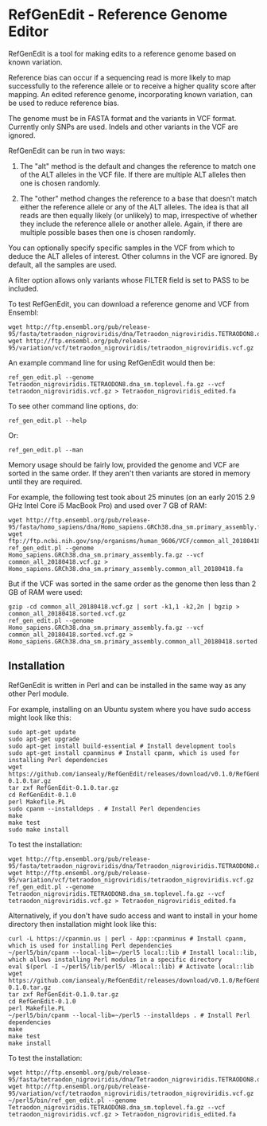 # RefGenEdit - Reference Genome Editor

RefGenEdit is a tool for making edits to a reference genome based on known variation.

Reference bias can occur if a sequencing read is more likely to map successfully to the reference allele or to receive a higher quality score after mapping. An edited reference genome, incorporating known variation, can be used to reduce reference bias.

The genome must be in FASTA format and the variants in VCF format.  Currently only SNPs are used. Indels and other variants in the VCF are ignored.

RefGenEdit can be run in two ways:

  1. The "alt" method is the default and changes the reference to match one of the ALT alleles in the VCF file. If there are multiple ALT alleles then one is chosen randomly.

  2. The "other" method changes the reference to a base that doesn't match either the reference allele or any of the ALT alleles. The idea is that all reads are then equally likely (or unlikely) to map, irrespective of whether they include the reference allele or another allele. Again, if there are multiple possible bases then one is chosen randomly.

You can optionally specify specific samples in the VCF from which to deduce the ALT alleles of interest. Other columns in the VCF are ignored. By default, all the samples are used.

A filter option allows only variants whose FILTER field is set to PASS to be included.

To test RefGenEdit, you can download a reference genome and VCF from Ensembl:

```
wget http://ftp.ensembl.org/pub/release-95/fasta/tetraodon_nigroviridis/dna/Tetraodon_nigroviridis.TETRAODON8.dna_sm.toplevel.fa.gz
wget http://ftp.ensembl.org/pub/release-95/variation/vcf/tetraodon_nigroviridis/tetraodon_nigroviridis.vcf.gz
```

An example command line for using RefGenEdit would then be:

```
ref_gen_edit.pl --genome Tetraodon_nigroviridis.TETRAODON8.dna_sm.toplevel.fa.gz --vcf tetraodon_nigroviridis.vcf.gz > Tetraodon_nigroviridis_edited.fa
```

To see other command line options, do:

```
ref_gen_edit.pl --help
```

Or:

```
ref_gen_edit.pl --man
```

Memory usage should be fairly low, provided the genome and VCF are sorted in the same order. If they aren't then variants are stored in memory until they are required.

For example, the following test took about 25 minutes (on an early 2015 2.9 GHz Intel Core i5 MacBook Pro) and used over 7 GB of RAM:

```
wget http://ftp.ensembl.org/pub/release-95/fasta/homo_sapiens/dna/Homo_sapiens.GRCh38.dna_sm.primary_assembly.fa.gz
wget ftp://ftp.ncbi.nih.gov/snp/organisms/human_9606/VCF/common_all_20180418.vcf.gz
ref_gen_edit.pl --genome Homo_sapiens.GRCh38.dna_sm.primary_assembly.fa.gz --vcf common_all_20180418.vcf.gz > Homo_sapiens.GRCh38.dna_sm.primary_assembly.common_all_20180418.fa
```

But if the VCF was sorted in the same order as the genome then less than 2 GB of RAM were used:

```
gzip -cd common_all_20180418.vcf.gz | sort -k1,1 -k2,2n | bgzip > common_all_20180418.sorted.vcf.gz
ref_gen_edit.pl --genome Homo_sapiens.GRCh38.dna_sm.primary_assembly.fa.gz --vcf common_all_20180418.sorted.vcf.gz > Homo_sapiens.GRCh38.dna_sm.primary_assembly.common_all_20180418.sorted.fa
```

## Installation

RefGenEdit is written in Perl and can be installed in the same way as any other Perl module.

For example, installing on an Ubuntu system where you have sudo access might look like this:

```
sudo apt-get update
sudo apt-get upgrade
sudo apt-get install build-essential # Install development tools
sudo apt-get install cpanminus # Install cpanm, which is used for installing Perl dependencies
wget https://github.com/iansealy/RefGenEdit/releases/download/v0.1.0/RefGenEdit-0.1.0.tar.gz
tar zxf RefGenEdit-0.1.0.tar.gz
cd RefGenEdit-0.1.0
perl Makefile.PL
sudo cpanm --installdeps . # Install Perl dependencies
make
make test
sudo make install
```

To test the installation:

```
wget http://ftp.ensembl.org/pub/release-95/fasta/tetraodon_nigroviridis/dna/Tetraodon_nigroviridis.TETRAODON8.dna_sm.toplevel.fa.gz
wget http://ftp.ensembl.org/pub/release-95/variation/vcf/tetraodon_nigroviridis/tetraodon_nigroviridis.vcf.gz
ref_gen_edit.pl --genome Tetraodon_nigroviridis.TETRAODON8.dna_sm.toplevel.fa.gz --vcf tetraodon_nigroviridis.vcf.gz > Tetraodon_nigroviridis_edited.fa
```

Alternatively, if you don't have sudo access and want to install in your home directory then installation might look like this:

```
curl -L https://cpanmin.us | perl - App::cpanminus # Install cpanm, which is used for installing Perl dependencies
~/perl5/bin/cpanm --local-lib=~/perl5 local::lib # Install local::lib, which allows installing Perl modules in a specific directory
eval $(perl -I ~/perl5/lib/perl5/ -Mlocal::lib) # Activate local::lib
wget https://github.com/iansealy/RefGenEdit/releases/download/v0.1.0/RefGenEdit-0.1.0.tar.gz
tar zxf RefGenEdit-0.1.0.tar.gz
cd RefGenEdit-0.1.0
perl Makefile.PL
~/perl5/bin/cpanm --local-lib=~/perl5 --installdeps . # Install Perl dependencies
make
make test
make install
```

To test the installation:

```
wget http://ftp.ensembl.org/pub/release-95/fasta/tetraodon_nigroviridis/dna/Tetraodon_nigroviridis.TETRAODON8.dna_sm.toplevel.fa.gz
wget http://ftp.ensembl.org/pub/release-95/variation/vcf/tetraodon_nigroviridis/tetraodon_nigroviridis.vcf.gz
~/perl5/bin/ref_gen_edit.pl --genome Tetraodon_nigroviridis.TETRAODON8.dna_sm.toplevel.fa.gz --vcf tetraodon_nigroviridis.vcf.gz > Tetraodon_nigroviridis_edited.fa
```

